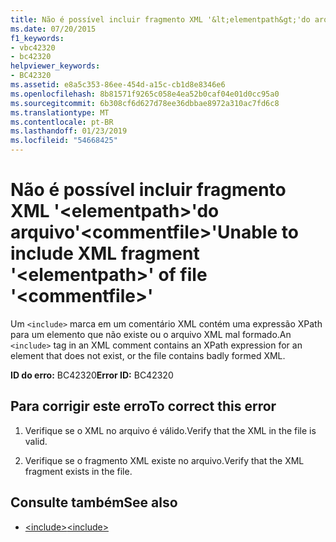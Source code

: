 ```yaml
---
title: Não é possível incluir fragmento XML '&lt;elementpath&gt;'do arquivo'&lt;commentfile&gt;'
ms.date: 07/20/2015
f1_keywords:
- vbc42320
- bc42320
helpviewer_keywords:
- BC42320
ms.assetid: e8a5c353-86ee-454d-a15c-cb1d8e8346e6
ms.openlocfilehash: 8b81571f9265c058e4ea52b0caf04e01d0cc95a0
ms.sourcegitcommit: 6b308cf6d627d78ee36dbbae8972a310ac7fd6c8
ms.translationtype: MT
ms.contentlocale: pt-BR
ms.lasthandoff: 01/23/2019
ms.locfileid: "54668425"
---
```

# <a name="unable-to-include-xml-fragment-ltelementpathgt-of-file-ltcommentfilegt"></a><span data-ttu-id="7e28f-102">Não é possível incluir fragmento XML '&lt;elementpath&gt;'do arquivo'&lt;commentfile&gt;'</span><span class="sxs-lookup"><span data-stu-id="7e28f-102">Unable to include XML fragment '&lt;elementpath&gt;' of file '&lt;commentfile&gt;'</span></span>
<span data-ttu-id="7e28f-103">Um `<include>` marca em um comentário XML contém uma expressão XPath para um elemento que não existe ou o arquivo XML mal formado.</span><span class="sxs-lookup"><span data-stu-id="7e28f-103">An `<include>` tag in an XML comment contains an XPath expression for an element that does not exist, or the file contains badly formed XML.</span></span>  
  
 <span data-ttu-id="7e28f-104">**ID do erro:** BC42320</span><span class="sxs-lookup"><span data-stu-id="7e28f-104">**Error ID:** BC42320</span></span>  
  
## <a name="to-correct-this-error"></a><span data-ttu-id="7e28f-105">Para corrigir este erro</span><span class="sxs-lookup"><span data-stu-id="7e28f-105">To correct this error</span></span>  
  
1.  <span data-ttu-id="7e28f-106">Verifique se o XML no arquivo é válido.</span><span class="sxs-lookup"><span data-stu-id="7e28f-106">Verify that the XML in the file is valid.</span></span>  
  
2.  <span data-ttu-id="7e28f-107">Verifique se o fragmento XML existe no arquivo.</span><span class="sxs-lookup"><span data-stu-id="7e28f-107">Verify that the XML fragment exists in the file.</span></span>  
  
## <a name="see-also"></a><span data-ttu-id="7e28f-108">Consulte também</span><span class="sxs-lookup"><span data-stu-id="7e28f-108">See also</span></span>
- [<span data-ttu-id="7e28f-109">\<include></span><span class="sxs-lookup"><span data-stu-id="7e28f-109">\<include></span></span>](../../visual-basic/language-reference/xmldoc/include.md)
